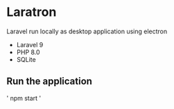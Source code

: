 # Laratron
Laravel run locally as desktop application using electron

- Laravel 9
- PHP 8.0
- SQLite

## Run the application
'
npm start
'
